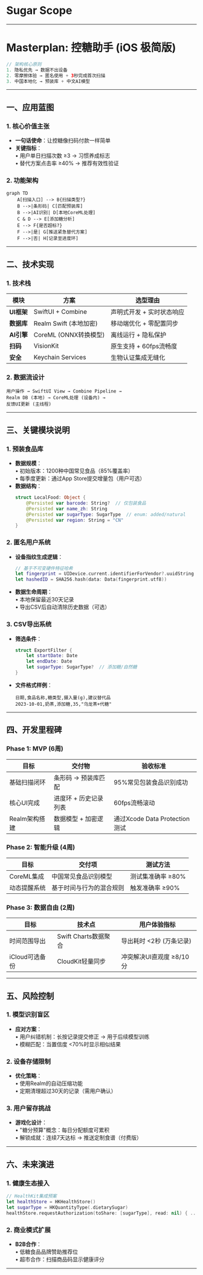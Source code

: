 # Sugar Scope
---

# Masterplan: 控糖助手 (iOS 极简版)

```swift
// 架构核心原则
1. 隐私优先 → 数据不出设备
2. 零摩擦体验 → 匿名使用 + 3秒完成首次扫描
3. 中国本地化 → 预装库 + 中文AI模型
```

---

## 一、应用蓝图

### 1. 核心价值主张
- **一句话使命**：让控糖像扫码付款一样简单
- **关键指标**：  
  • 用户单日扫描次数 ≥3 → 习惯养成标志  
  • 替代方案点击率 ≥40% → 推荐有效性验证

### 2. 功能架构
```mermaid
graph TD
    A[扫描入口] --> B{扫描类型?}
    B -->|条形码| C[匹配预装库]
    B -->|AI识别| D[本地CoreML处理]
    C & D --> E[添加糖分析]
    E --> F{是否超标?}
    F -->|是| G[推送紧急替代方案]
    F -->|否| H[记录至进度环]
```

---

## 二、技术实现

### 1. 技术栈
| 模块           | 方案                          | 选型理由                     |
|----------------|-----------------------------|----------------------------|
| **UI框架**     | SwiftUI + Combine           | 声明式开发 + 实时状态响应       |
| **数据库**     | Realm Swift (本地加密)       | 移动端优化 + 零配置同步        |
| **AI引擎**     | CoreML (ONNX转换模型)        | 离线运行 + 隐私保护           |
| **扫码**       | VisionKit                   | 原生支持 + 60fps流畅度        |
| **安全**       | Keychain Services           | 生物认证集成无缝化             |

### 2. 数据流设计
```plaintext
用户操作 → SwiftUI View → Combine Pipeline → 
Realm DB (本地) → CoreML处理 (设备内) → 
反馈UI更新 (主线程)
```

---

## 三、关键模块说明

### 1. 预装食品库
- **数据规模**：  
  • 初始版本：1200种中国常见食品（85%覆盖率）  
  • 每季度更新：通过App Store提交增量包（用户可选）  
- **数据结构**：  
  ```swift
  struct LocalFood: Object {
      @Persisted var barcode: String?  // 仅包装食品
      @Persisted var name_zh: String
      @Persisted var sugarType: SugarType  // enum: added/natural
      @Persisted var region: String = "CN"
  }
  ```

### 2. 匿名用户系统
- **设备指纹生成逻辑**：  
  ```swift
  // 基于不可变硬件特征哈希
  let fingerprint = UIDevice.current.identifierForVendor?.uuidString ?? ""
  let hashedID = SHA256.hash(data: Data(fingerprint.utf8))
  ```
- **数据生命周期**：  
  • 本地保留最近30天记录  
  • 导出CSV后自动清除历史数据（可选）  

### 3. CSV导出系统
- **筛选条件**：  
  ```swift
  struct ExportFilter {
      let startDate: Date
      let endDate: Date
      let sugarType: SugarType?  // 添加糖/自然糖
  }
  ```
- **文件格式样例**：  
  ```csv
  日期,食品名称,糖类型,摄入量(g),建议替代品
  2023-10-01,奶茶,添加糖,35,"乌龙茶+代糖"
  ```

---

## 四、开发里程碑

### Phase 1: MVP (6周)
| 目标                    | 交付物                      | 验收标准                     |
|-------------------------|---------------------------|----------------------------|
| 基础扫描闭环            | 条形码 → 预装库匹配          | 95%常见包装食品识别成功       |
| 核心UI完成              | 进度环 + 历史记录列表        | 60fps流畅滚动               |
| Realm架构搭建           | 数据模型 + 加密逻辑          | 通过Xcode Data Protection测试 |

### Phase 2: 智能升级 (4周)
| 目标                    | 交付项                      | 测试方法                    |
|-------------------------|---------------------------|---------------------------|
| CoreML集成              | 中国常见食品识别模型          | 测试集准确率 ≥80%           |
| 动态提醒系统            | 基于时间与行为的混合规则       | 触发准确率 ≥90%             |

### Phase 3: 数据自由 (2周)
| 目标                    | 技术点                      | 用户体验指标               |
|-------------------------|---------------------------|--------------------------|
| 时间范围导出            | Swift Charts数据聚合        | 导出耗时 <2秒 (万条记录)    |
| iCloud可选备份          | CloudKit轻量同步           | 冲突解决UI直观度 ≥8/10分   |

---

## 五、风险控制

### 1. 模型识别盲区
- **应对方案**：  
  • 用户纠错机制：长按记录提交修正 → 用于后续模型训练  
  • 模糊匹配：当置信度 <70%时显示相似结果  

### 2. 设备存储限制
- **优化策略**：  
  • 使用Realm的自动压缩功能  
  • 定期清理超过30天的记录（需用户确认）  

### 3. 用户留存挑战
- **游戏化设计**：  
  • "糖分预算"概念：每日分配额度可累积  
  • 解锁成就：连续7天达标 → 推送定制食谱（付费版）  

---

## 六、未来演进

### 1. 健康生态接入
```swift
// HealthKit集成预案
let healthStore = HKHealthStore()
let sugarType = HKQuantityType(.dietarySugar) 
healthStore.requestAuthorization(toShare: [sugarType], read: nil) { ... }
```

### 2. 商业模式扩展
- **B2B合作**：  
  • 低糖食品品牌赞助推荐位  
  • 超市合作：扫描商品码显示健康评分  

---
